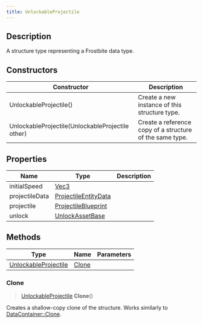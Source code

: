 ```yaml
---
title: UnlockableProjectile
---
```

## Description

A structure type representing a Frostbite data type.

## Constructors

| Constructor                                      | Description                                              |
| ------------------------------------------------ | -------------------------------------------------------- |
| UnlockableProjectile()                           | Create a new instance of this structure type.            |
| UnlockableProjectile(UnlockableProjectile other) | Create a reference copy of a structure of the same type. |

## Properties

| Name           | Type                                         | Description |
| -------------- | -------------------------------------------- | ----------- |
| initialSpeed   | [Vec3](/vext/ref/shared/class/vec3)            |             |
| projectileData | [ProjectileEntityData](/vext/ref/fb/projectileentitydata/) |             |
| projectile     | [ProjectileBlueprint](/vext/ref/fb/projectileblueprint/)   |             |
| unlock         | [UnlockAssetBase](/vext/ref/fb/unlockassetbase/)           |             |

## Methods

| Type                                         | Name            | Parameters |
| -------------------------------------------- | --------------- | ---------- |
| [UnlockableProjectile](/vext/ref/fb/unlockableprojectile/) | [Clone](#clone) |            |

### Clone

> [UnlockableProjectile](/vext/ref/fb/unlockableprojectile/) **Clone**()

Creates a shallow-copy clone of the structure. Works similarly to [DataContainer::Clone](/vext/ref/shared/class/datacontainer#clone).
